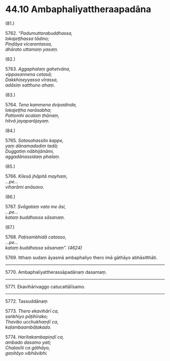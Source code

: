

# 44.10 Ambaphaliyattheraapadāna



(81.)

5762\. _“Padumuttarabuddhassa,_  
_lokajeṭṭhassa tādino;_  
_Piṇḍāya vicarantassa,_  
_dhārato uttamaṃ yasaṃ._  


(82.)

5763\. _Aggaphalaṃ gahetvāna,_  
_vippasannena cetasā;_  
_Dakkhiṇeyyassa vīrassa,_  
_adāsiṃ satthuno ahaṃ._  


(83.)

5764\. _Tena kammena dvipadinda,_  
_lokajeṭṭha narāsabha;_  
_Pattomhi acalaṃ ṭhānaṃ,_  
_hitvā jayaparājayaṃ._  


(84.)

5765\. _Satasahassito kappe,_  
_yaṃ dānamadadiṃ tadā;_  
_Duggatiṃ nābhijānāmi,_  
_aggadānassidaṃ phalaṃ._  


(85.)

5766\. _Kilesā jhāpitā mayhaṃ,_  
_…pe…_  
_viharāmi anāsavo._  


(86.)

5767\. _Svāgataṃ vata me āsi,_  
_…pe…_  
_kataṃ buddhassa sāsanaṃ._  


(87.)

5768\. _Paṭisambhidā catasso,_  
_…pe…_  
_kataṃ buddhassa sāsanaṃ”. (4624)_  


5769\. Itthaṃ sudaṃ āyasmā ambaphaliyo thero imā gāthāyo abhāsitthāti.

---

5770\. Ambaphaliyattherassāpadānaṃ dasamaṃ.



---

5771\. Ekavihārivaggo catucattālīsamo.



---

5772\. Tassuddānaṃ



5773\. _Thero ekavihārī ca,_  
_saṅkhiyo pāṭihīrako;_  
_Thaviko ucchukhaṇḍī ca,_  
_kaḷambaambāṭakado._  


5774\. _Harītakambapiṇḍī ca,_  
_ambado dasamo yati;_  
_Chaḷasīti ca gāthāyo,_  
_gaṇitāyo vibhāvibhi._  




